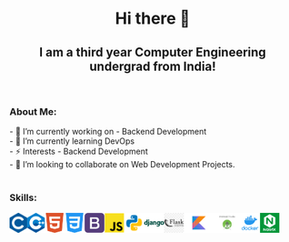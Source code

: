 <h1 align="center">Hi there 👋</h1>
<h2 align="center" class="noborder">I am a third year Computer Engineering undergrad from India!</h2>
<br>


<h3>About Me:</h3>
- 🔭 I’m currently working on - Backend Development <br>
- 🌱 I’m currently learning DevOps <br>
- ⚡️ Interests - Backend Development<br>
- 👯 I’m looking to collaborate on Web Development Projects. <br>

<br>



<h3 align="left">Skills: </h3>

<img align="left"  title="C" alt="C" height="35px" src="./logo/c.png" />
<img align="left" title="C++" alt="C++" height="35px" src="./logo/cpp.png" />
<img align="left" title="HTML5" alt="HTML5" width="35px" src="./logo/html5.png" />
<img align="left" title="CSS3" alt="CSS3" width="35px" src="./logo/css3.png" />
<img align="left" title="Bootstrap" alt="Bootstrap" width="35px" src="./logo/bootstrap.png" />
<img align="left" title="JS" alt="JavaScript" height="35px" src="./logo/javascript.png" />
<img align="left" title="Python" alt="Python" height="35px"src="./logo/python.png"/>
<img img align="left"  title="Django" alt="Django" height="35px" src="./logo/django.png"/>
<img align="left"  title="Flask" alt="Flask" height="35px" src="./logo/flask.png" />
<img align="left"  title="Kotlin" alt="Kotlin" height="35px" src="./logo/kotlin.png" />
<img align="left"  title="Android Studio" alt="Android Studio" height="35px" src="./logo/android-studio.png" />
<img align="left"  title="Docker" alt="Docker" height="35px" src="./logo/docker.png" />
<img align="left"  title="Nginx" alt="Nginx" height="35px" src="./logo/nginx.png" />

<br>
<br>
